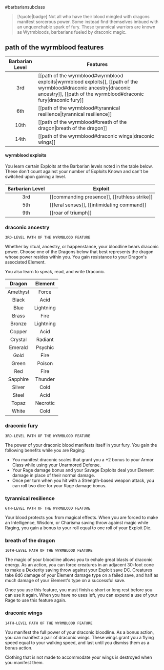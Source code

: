 #barbariansubclass

> [!quote|badge] 
> Not all who have their blood mingled with dragons manifest sorcerous power. Some instead find themselves imbued with an unquenchable spark of fury. These tyrannical warriors are known as Wyrmbloods, barbarians fueled by draconic magic.
## path of the wyrmblood features
| **Barbarian Level** | **Features**                                                                                                                                                                             |
| :-----------------: | ---------------------------------------------------------------------------------------------------------------------------------------------------------------------------------------- |
|         3rd         | [[path of the wyrmblood#wyrmblood exploits\|wyrmblood exploits]], [[path of the wyrmblood#draconic ancestry\|draconic ancestry]], [[path of the wyrmblood#draconic fury\|draconic fury]] |
|         6th         | [[path of the wyrmblood#tyrannical resilience\|tyrannical resilience]]                                                                                                                   |
|        10th         | [[path of the wyrmblood#breath of the dragon\|breath of the dragon]]                                                                                                                     |
|        14th         | [[path of the wyrmblood#draconic wings\|draconic wings]]                                                                                                                                 |
#### wyrmblood exploits
You learn certain Exploits at the Barbarian levels noted in the table below. These don't count against your number of Exploits Known and can't be switched upon gaining a level.

| **Barbarian Level** | **Exploit**                                  |
| :-----------------: | -------------------------------------------- |
|         3rd         | [[commanding presence]], [[ruthless strike]] |
|         5th         | [[feral senses]], [[intimidating command]]   |
|         9th         | [[roar of triumph]]                          |

### draconic ancestry
`3RD-LEVEL PATH OF THE WYRMBLOOD FEATURE`

Whether by ritual, ancestry, or happenstance, your bloodline bears draconic power. Choose one of the Dragons below that best represents the dragon whose power resides within you. You gain resistance to your Dragon's associated Element.

You also learn to speak, read, and write Draconic.

| **Dragon** | **Element** |
| :--------: | :---------: |
|  Amethyst  |    Force    |
|   Black    |    Acid     |
|    Blue    |  Lightning  |
|   Brass    |    Fire     |
|   Bronze   |  Lightning  |
|   Copper   |    Acid     |
|  Crystal   |   Radiant   |
|  Emerald   |   Psychic   |
|    Gold    |    Fire     |
|   Green    |   Poison    |
|    Red     |    Fire     |
|  Sapphire  |   Thunder   |
|   Silver   |    Cold     |
|   Steel    |    Acid     |
|   Topaz    |  Necrotic   |
|   White    |    Cold     |
### draconic fury
`3RD-LEVEL PATH OF THE WYRMBLOOD FEATURE`

The power of your draconic blood manifests itself in your fury. You gain the following benefits while you are Raging:
- You manifest draconic scales that grant you a +2 bonus to your Armor Class while using your Unarmored Defense.
- Your Rage damage bonus and your Savage Exploits deal your Element damage in place of their normal damage.
- Once per turn when you hit with a Strength-based weapon attack, you can roll two dice for your Rage damage bonus.
### tyrannical resilience
`6TH-LEVEL PATH OF THE WYRMBLOOD FEATURE`

Your blood protects you from magical effects. When you are forced to make an Intelligence, Wisdom, or Charisma saving throw against magic while Raging, you gain a bonus to your roll equal to one roll of your Exploit Die.
### breath of the dragon
`10TH-LEVEL PATH OF THE WYRMBLOOD FEATURE`

The magic of your bloodline allows you to exhale great blasts of draconic energy. As an action, you can force creatures in an adjacent 30-foot cone to make a Dexterity saving throw against your Exploit save DC. Creatures take 8d6 damage of your Element damage type on a failed save, and half as much damage of your Element's type on a successful save.

Once you use this feature, you must finish a short or long rest before you can use it again. When you have no uses left, you can expend a use of your Rage to use this feature again.
### draconic wings
`14TH-LEVEL PATH OF THE WYRMBLOOD FEATURE`

You manifest the full power of your draconic bloodline. As a bonus action, you can manifest a pair of draconic wings. These wings grant you a flying speed equal to your walking speed, and last until you dismiss them as a bonus action. 

Clothing that is not made to accommodate your wings is destroyed when you manifest them.